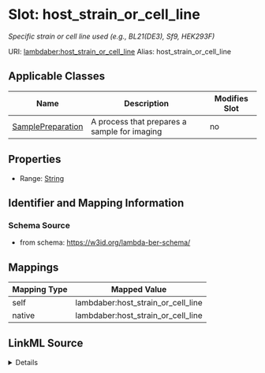 

# Slot: host_strain_or_cell_line 


_Specific strain or cell line used (e.g., BL21(DE3), Sf9, HEK293F)_





URI: [lambdaber:host_strain_or_cell_line](https://w3id.org/lambda-ber-schema/host_strain_or_cell_line)
Alias: host_strain_or_cell_line

<!-- no inheritance hierarchy -->





## Applicable Classes

| Name | Description | Modifies Slot |
| --- | --- | --- |
| [SamplePreparation](SamplePreparation.md) | A process that prepares a sample for imaging |  no  |






## Properties

* Range: [String](String.md)




## Identifier and Mapping Information






### Schema Source


* from schema: https://w3id.org/lambda-ber-schema/




## Mappings

| Mapping Type | Mapped Value |
| ---  | ---  |
| self | lambdaber:host_strain_or_cell_line |
| native | lambdaber:host_strain_or_cell_line |




## LinkML Source

<details>
```yaml
name: host_strain_or_cell_line
description: Specific strain or cell line used (e.g., BL21(DE3), Sf9, HEK293F)
from_schema: https://w3id.org/lambda-ber-schema/
rank: 1000
alias: host_strain_or_cell_line
owner: SamplePreparation
domain_of:
- SamplePreparation
range: string

```
</details>